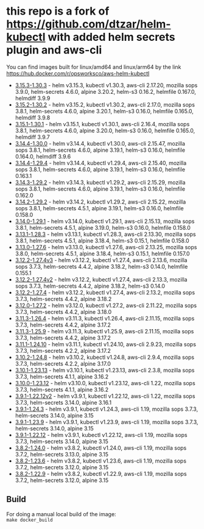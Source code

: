 # this repo is a fork of https://github.com/dtzar/helm-kubectl with added helm secrets plugin and aws-cli

You can find images built for linux/amd64 and linux/arm64 by the link https://hub.docker.com/r/opsworksco/aws-helm-kubectl

- [3.15.3-1.30.3](https://github.com/opsworks-co/aws-helm-kubectl/releases/tag/3.15.3-1.30.3) - helm v3.15.3, kubectl v1.30.3, aws-cli 2.17.20, mozilla sops 3.9.0, helm-secrets 4.6.0, alpine 3.20.2, helm-s3 0.16.2, helmfile 0.167.0, helmdiff 3.9.9
- [3.15.2-1.30.2](https://github.com/opsworks-co/aws-helm-kubectl/releases/tag/3.15.2-1.30.2) - helm v3.15.2, kubectl v1.30.2, aws-cli 2.17.0, mozilla sops 3.8.1, helm-secrets 4.6.0, alpine 3.20.1, helm-s3 0.16.0, helmfile 0.165.0, helmdiff 3.9.8
- [3.15.1-1.30.1](https://github.com/opsworks-co/aws-helm-kubectl/releases/tag/3.15.1-1.30.1) - helm v3.15.1, kubectl v1.30.1, aws-cli 2.16.4, mozilla sops 3.8.1, helm-secrets 4.6.0, alpine 3.20.0, helm-s3 0.16.0, helmfile 0.165.0, helmdiff 3.9.7
- [3.14.4-1.30.0](https://github.com/opsworks-co/aws-helm-kubectl/releases/tag/3.14.4-1.30.0) - helm v3.14.4, kubectl v1.30.0, aws-cli 2.15.47, mozilla sops 3.8.1, helm-secrets 4.6.0, alpine 3.19.1, helm-s3 0.16.0, helmfile 0.164.0, helmdiff 3.9.6
- [3.14.4-1.29.4](https://github.com/opsworks-co/aws-helm-kubectl/releases/tag/3.14.4-1.29.4) - helm v3.14.4, kubectl v1.29.4, aws-cli 2.15.40, mozilla sops 3.8.1, helm-secrets 4.6.0, alpine 3.19.1, helm-s3 0.16.0, helmfile 0.163.1
- [3.14.3-1.29.2](https://github.com/opsworks-co/aws-helm-kubectl/releases/tag/3.14.3-1.29.2) - helm v3.14.3, kubectl v1.29.2, aws-cli 2.15.29, mozilla sops 3.8.1, helm-secrets 4.6.0, alpine 3.19.1, helm-s3 0.16.0, helmfile 0.162.0
- [3.14.2-1.29.2](https://github.com/opsworks-co/aws-helm-kubectl/releases/tag/3.14.2-1.29.2) - helm v3.14.2, kubectl v1.29.2, aws-cli 2.15.22, mozilla sops 3.8.1, helm-secrets 4.5.1, alpine 3.19.1, helm-s3 0.16.0, helmfile 0.158.0
- [3.14.0-1.29.1](https://github.com/opsworks-co/aws-helm-kubectl/releases/tag/3.14.0-1.29.1) - helm v3.14.0, kubectl v1.29.1, aws-cli 2.15.13, mozilla sops 3.8.1, helm-secrets 4.5.1, alpine 3.19.0, helm-s3 0.16.0, helmfile 0.158.0
- [3.13.1-1.28.3](https://github.com/opsworks-co/aws-helm-kubectl/releases/tag/3.13.1-1.28.3) - helm v3.13.1, kubectl v1.28.3, aws-cli 2.13.30, mozilla sops 3.8.1, helm-secrets 4.5.1, alpine 3.18.4, helm-s3 0.15.1, helmfile 0.158.0
- [3.13.0-1.27.6](https://github.com/opsworks-co/aws-helm-kubectl/releases/tag/3.13.0-1.27.6) - helm v3.13.0, kubectl v1.27.6, aws-cli 2.13.25, mozilla sops 3.8.0, helm-secrets 4.5.1, alpine 3.18.4, helm-s3 0.15.1, helmfile 0.157.0
- [3.12.2-1.27.4v3](https://github.com/opsworks-co/aws-helm-kubectl/releases/tag/3.12.2-1.27.4v3) - helm v3.12.2, kubectl v1.27.4, aws-cli 2.13.6, mozilla sops 3.7.3, helm-secrets 4.4.2, alpine 3.18.2, helm-s3 0.14.0, helmfile 0.155.1
- [3.12.2-1.27.4v2](https://github.com/opsworks-co/aws-helm-kubectl/releases/tag/3.12.2-1.27.4v2) - helm v3.12.2, kubectl v1.27.4, aws-cli 2.13.3, mozilla sops 3.7.3, helm-secrets 4.4.2, alpine 3.18.2, helm-s3 0.14.0
- [3.12.2-1.27.4](https://github.com/opsworks-co/aws-helm-kubectl/releases/tag/3.12.2-1.27.4) - helm v3.12.2, kubectl v1.27.4, aws-cli 2.13.2, mozilla sops 3.7.3, helm-secrets 4.4.2, alpine 3.18.2
- [3.12.0-1.27.2](https://github.com/opsworks-co/aws-helm-kubectl/releases/tag/3.12.0-1.27.2) - helm v3.12.0, kubectl v1.27.2, aws-cli 2.11.22, mozilla sops 3.7.3, helm-secrets 4.4.2, alpine 3.18.0
- [3.11.3-1.26.4](https://github.com/opsworks-co/aws-helm-kubectl/releases/tag/3.11.3-1.26.4) - helm v3.11.3, kubectl v1.26.4, aws-cli 2.11.15, mozilla sops 3.7.3, helm-secrets 4.4.2, alpine 3.17.2
- [3.11.3-1.25.9](https://github.com/opsworks-co/aws-helm-kubectl/releases/tag/3.11.3-1.25.9) - helm v3.11.3, kubectl v1.25.9, aws-cli 2.11.15, mozilla sops 3.7.3, helm-secrets 4.4.2, alpine 3.17.2
- [3.11.1-1.24.10](https://github.com/opsworks-co/aws-helm-kubectl/releases/tag/3.11.1-1.24.10) - helm v3.11.1, kubectl v1.24.10, aws-cli 2.9.23, mozilla sops 3.7.3, helm-secrets 4.2.2, alpine 3.17.2
- [3.10.2-1.24.8](https://github.com/opsworks-co/aws-helm-kubectl/releases/tag/3.10.2-1.24.8) - helm v3.10.2, kubectl v1.24.8, aws-cli 2.9.4, mozilla sops 3.7.3, helm-secrets 4.2.2, alpine 3.17.0
- [3.10.1-1.23.13](https://github.com/opsworks-co/aws-helm-kubectl/releases/tag/3.10.1-1.23.13-4.1.1) - helm v3.10.1, kubectl v1.23.13, aws-cli 2.3.8, mozilla sops 3.7.3, helm-secrets 4.1.1, alpine 3.16.2
- [3.10.0-1.23.12](https://github.com/opsworks-co/aws-helm-kubectl/releases/tag/3.10.0-1.23.12) - helm v3.10.0, kubectl v1.23.12, aws-cli 1.22, mozilla sops 3.7.3, helm-secrets 4.1.1, alpine 3.16.2
- [3.9.1-1.22.12v2](https://github.com/opsworks-co/aws-helm-kubectl/releases/tag/3.9.1-1.22.12v2) - helm v3.9.1, kubectl v1.22.12, aws-cli 1.22, mozilla sops 3.7.3, helm-secrets 3.14.0, alpine 3.16.1
- [3.9.1-1.24.3](https://github.com/opsworks-co/aws-helm-kubectl/releases/tag/3.9.1-1.24.3) - helm v3.9.1, kubectl v1.24.3, aws-cli 1.19, mozilla sops 3.7.3, helm-secrets 3.14.0, alpine 3.15
- [3.9.1-1.23.9](https://github.com/opsworks-co/aws-helm-kubectl/releases/tag/3.9.1-1.23.9) - helm v3.9.1, kubectl v1.23.9, aws-cli 1.19, mozilla sops 3.7.3, helm-secrets 3.14.0, alpine 3.15
- [3.9.1-1.22.12](https://github.com/opsworks-co/aws-helm-kubectl/releases/tag/3.9.1-1.22.12) - helm v3.9.1, kubectl v1.22.12, aws-cli 1.19, mozilla sops 3.7.3, helm-secrets 3.14.0, alpine 3.15
- [3.8.2-1.24.0](https://github.com/opsworks-co/aws-helm-kubectl/releases/tag/3.8.2-1.24.0) - helm v3.8.2, kubectl v1.24.0, aws-cli 1.19, mozilla sops 3.7.2, helm-secrets 3.13.0, alpine 3.15
- [3.8.2-1.23.6](https://github.com/opsworks-co/aws-helm-kubectl/releases/tag/3.8.2-1.23.6) - helm v3.8.2, kubectl v1.23.6, aws-cli 1.19, mozilla sops 3.7.2, helm-secrets 3.12.0, alpine 3.15
- [3.8.2-1.22.9](https://github.com/opsworks-co/aws-helm-kubectl/releases/tag/3.8.2-1.22.9) - helm v3.8.2, kubectl v1.22.9, aws-cli 1.19, mozilla sops 3.7.2, helm-secrets 3.12.0, alpine 3.15

## Build

For doing a manual local build of the image:  
`make docker_build`

